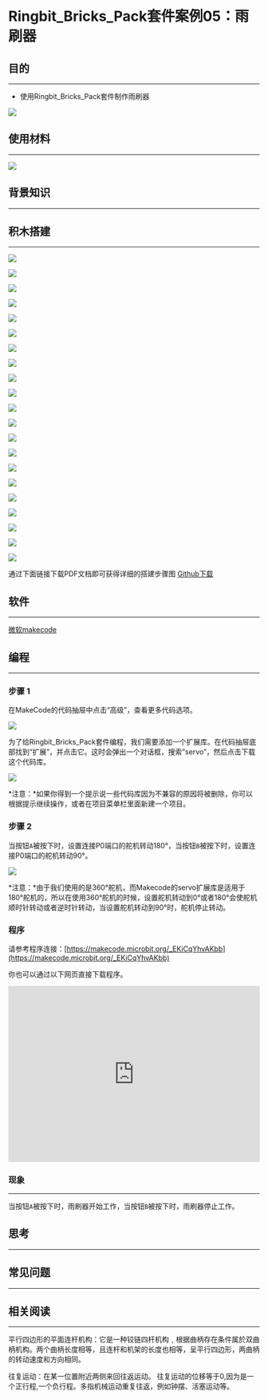 # Ringbit_Bricks_Pack套件案例05：雨刷器

## 目的
---

- 使用Ringbit_Bricks_Pack套件制作雨刷器


![](./images/Ringbit_Bricks_Pack_case_05_01.png)


## 使用材料
---


![](./images/Ringbit_Bricks_Pack_case_05_02.png)


## 背景知识
---

## 积木搭建
---

![](./images/Ringbit_Bricks_Pack_step_05_01.png)

![](./images/Ringbit_Bricks_Pack_step_05_02.png)

![](./images/Ringbit_Bricks_Pack_step_05_03.png)

![](./images/Ringbit_Bricks_Pack_step_05_04.png)

![](./images/Ringbit_Bricks_Pack_step_05_05.png)

![](./images/Ringbit_Bricks_Pack_step_05_06.png)

![](./images/Ringbit_Bricks_Pack_step_05_07.png)

![](./images/Ringbit_Bricks_Pack_step_05_08.png)

![](./images/Ringbit_Bricks_Pack_step_05_09.png)

![](./images/Ringbit_Bricks_Pack_step_05_10.png)

![](./images/Ringbit_Bricks_Pack_step_05_11.png)

![](./images/Ringbit_Bricks_Pack_step_05_12.png)

![](./images/Ringbit_Bricks_Pack_step_05_13.png)

![](./images/Ringbit_Bricks_Pack_step_05_14.png)

![](./images/Ringbit_Bricks_Pack_step_05_15.png)

![](./images/Ringbit_Bricks_Pack_step_05_16.png)

![](./images/Ringbit_Bricks_Pack_step_05_17.png)

![](./images/Ringbit_Bricks_Pack_step_05_18.png)

![](./images/Ringbit_Bricks_Pack_step_05_19.png)

![](./images/Ringbit_Bricks_Pack_step_05_20.png)

![](./images/Ringbit_Bricks_Pack_step_05_21.png)


通过下面链接下载PDF文档即可获得详细的搭建步骤图
[Github下载 ](https://github.com/elecfreaks/learn-cn/raw/master/microbitKit/Mecanum_wheel_car_kit/files/wukong_assembly_step_chinese_v1.1.pdf)


## 软件
---

[微软makecode](https://makecode.microbit.org/#)

## 编程
---

### 步骤 1
 在MakeCode的代码抽屉中点击“高级”，查看更多代码选项。



![](./images/Ringbit_Bricks_Pack_case_05_03.png)




为了给Ringbit_Bricks_Pack套件编程，我们需要添加一个扩展库。在代码抽屉底部找到“扩展”，并点击它。这时会弹出一个对话框，搜索”servo”，然后点击下载这个代码库。




![](./images/Ringbit_Bricks_Pack_case_05_04.png)






*注意：*如果你得到一个提示说一些代码库因为不兼容的原因将被删除，你可以根据提示继续操作，或者在项目菜单栏里面新建一个项目。

### 步骤 2

当按钮`A`被按下时，设置连接P0端口的舵机转动180°，当按钮`B`被按下时，设置连接P0端口的舵机转动90°。

![](./images/Ringbit_Bricks_Pack_case_05_05.png)



*注意：*由于我们使用的是360°舵机，而Makecode的servo扩展库是适用于180°舵机的，所以在使用360°舵机的时候，设置舵机转动到0°或者180°会使舵机顺时针转动或者逆时针转动，当设置舵机转动到90°时，舵机停止转动。

### 程序

请参考程序连接：[https://makecode.microbit.org/_EKiCqYhvAKbb](https://makecode.microbit.org/_EKiCqYhvAKbb)

你也可以通过以下网页直接下载程序。

<div style="position:relative;height:0;padding-bottom:70%;overflow:hidden;"><iframe style="position:absolute;top:0;left:0;width:100%;height:100%;" src="https://makecode.microbit.org/#pub:_EKiCqYhvAKbb]" frameborder="0" sandbox="allow-popups allow-forms allow-scripts allow-same-origin"></iframe></div>  

### 现象
---
当按钮`A`被按下时，雨刷器开始工作，当按钮`B`被按下时，雨刷器停止工作。




## 思考
---

## 常见问题
---
## 相关阅读  
---
平行四边形的平面连杆机构：它是一种铰链四杆机构﹐根据曲柄存在条件属於双曲柄机构。两个曲柄长度相等，且连杆和机架的长度也相等，呈平行四边形，两曲柄的转动速度和方向相同。

往复运动：在某一位置附近两侧来回往返运动。
往复运动的位移等于0,因为是一个正行程,一个负行程。多指机械运动重复往返，例如钟摆、活塞运动等。